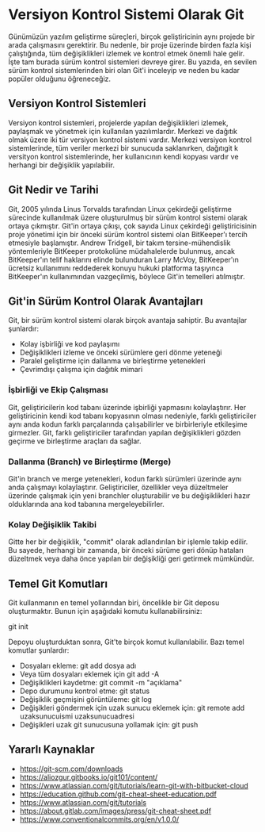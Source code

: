 # Versiyon Kontrol Sistemi Olarak Git

Günümüzün yazılım geliştirme süreçleri, birçok geliştiricinin aynı projede bir arada çalışmasını gerektirir. Bu nedenle, bir proje üzerinde birden fazla kişi çalıştığında, tüm değişiklikleri izlemek ve kontrol etmek önemli hale gelir. İşte tam burada sürüm kontrol sistemleri devreye girer. Bu yazıda, en sevilen sürüm kontrol sistemlerinden biri olan Git'i inceleyip ve neden bu kadar popüler olduğunu öğreneceğiz.

## Versiyon Kontrol Sistemleri

Versiyon kontrol sistemleri, projelerde yapılan değişiklikleri izlemek, paylaşmak ve yönetmek için kullanılan yazılımlardır. Merkezi ve dağıtık olmak üzere iki tür versiyon kontrol sistemi vardır. Merkezi versiyon kontrol sistemlerinde, tüm veriler merkezi bir sunucuda saklanırken, dağıtıgit k versityon kontrol sistemlerinde, her kullanıcının kendi kopyası vardır ve herhangi bir değişiklik yapılabilir.

## Git Nedir ve Tarihi

Git, 2005 yılında Linus Torvalds tarafından Linux çekirdeği geliştirme sürecinde kullanılmak üzere oluşturulmuş bir sürüm kontrol sistemi olarak ortaya çıkmıştır. Git'in ortaya çıkışı, çok sayıda Linux çekirdeği geliştiricisinin proje yönetimi için bir önceki sürüm kontrol sistemi olan BitKeeper'ı tercih etmesiyle başlamıştır. Andrew Tridgell, bir takım tersine-mühendislik yöntemleriyle BitKeeper protokolüne müdahalelerde bulunmuş, ancak BitKeeper'ın telif haklarını elinde bulunduran Larry McVoy, BitKeeper'ın ücretsiz kullanımını reddederek konuyu hukuki platforma taşıyınca BitKeeper'ın kullanımından vazgeçilmiş, böylece Git'in temelleri atılmıştır.

## Git'in Sürüm Kontrol Olarak Avantajları

Git, bir sürüm kontrol sistemi olarak birçok avantaja sahiptir. Bu avantajlar şunlardır:

- Kolay işbirliği ve kod paylaşımı
- Değişiklikleri izleme ve önceki sürümlere geri dönme yeteneği
- Paralel geliştirme için dallanma ve birleştirme yetenekleri
- Çevrimdışı çalışma için dağıtık mimari

### İşbirliği ve Ekip Çalışması

Git, geliştiricilerin kod tabanı üzerinde işbirliği yapmasını kolaylaştırır. Her geliştiricinin kendi kod tabanı kopyasının olması nedeniyle, farklı geliştiriciler aynı anda kodun farklı parçalarında çalışabilirler ve birbirleriyle etkileşime girmezler. Git, farklı geliştiriciler tarafından yapılan değişiklikleri gözden geçirme ve birleştirme araçları da sağlar.

### Dallanma (Branch) ve Birleştirme (Merge)

Git'in branch ve merge yetenekleri, kodun farklı sürümleri üzerinde aynı anda çalışmayı kolaylaştırır. Geliştiriciler, özellikler veya düzeltmeler üzerinde çalışmak için yeni branchler oluşturabilir ve bu değişiklikleri hazır olduklarında ana kod tabanına mergeleyebilirler.

### Kolay Değişiklik Takibi

Gitte her bir değişiklik, "commit" olarak adlandırılan bir işlemle takip edilir. Bu sayede, herhangi bir zamanda, bir önceki sürüme geri dönüp hataları düzeltmek veya daha önce yapılan bir değişikliği geri getirmek mümkündür.

## Temel Git Komutları
Git kullanmanın en temel yollarından biri, öncelikle bir Git deposu oluşturmaktır. Bunun için aşağıdaki komutu kullanabilirsiniz:

git init

Depoyu oluşturduktan sonra, Git'te birçok komut kullanılabilir. Bazı temel komutlar şunlardır:

- Dosyaları ekleme: git add dosya adı  
- Veya tüm dosyaları eklemek için git add -A
- Değişiklikleri kaydetme: git commit -m "açıklama"
- Depo durumunu kontrol etme: git status
- Değişiklik geçmişini görüntüleme: git log
- Değişikleri göndermek için uzak sunucu eklemek için: git remote add uzaksunucuismi uzaksunucuadresi
- Değişikleri uzak git sunucusuna yollamak için: git push

## Yararlı Kaynaklar

- https://git-scm.com/downloads
- https://aliozgur.gitbooks.io/git101/content/
- https://www.atlassian.com/git/tutorials/learn-git-with-bitbucket-cloud
- https://education.github.com/git-cheat-sheet-education.pdf
- https://www.atlassian.com/git/tutorials
- https://about.gitlab.com/images/press/git-cheat-sheet.pdf
- https://www.conventionalcommits.org/en/v1.0.0/


